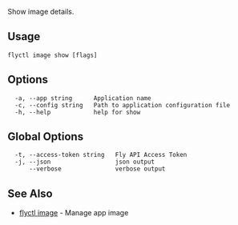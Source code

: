Show image details.

## Usage
~~~
flyctl image show [flags]
~~~

## Options

~~~
  -a, --app string      Application name
  -c, --config string   Path to application configuration file
  -h, --help            help for show
~~~

## Global Options

~~~
  -t, --access-token string   Fly API Access Token
  -j, --json                  json output
      --verbose               verbose output
~~~

## See Also

* [flyctl image](/docs/flyctl/image/)	 - Manage app image

